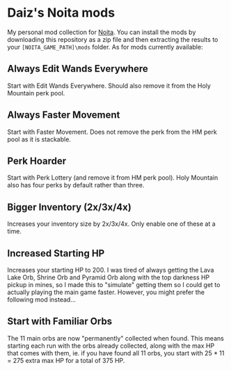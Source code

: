 # Daiz's Noita mods

My personal mod collection for [Noita](https://noitagame.com/). You can install the mods by downloading this repository as a zip file and then extracting the results to your `[NOITA_GAME_PATH]\mods` folder. As for mods currently available:

## Always Edit Wands Everywhere

Start with Edit Wands Everywhere. Should also remove it from the Holy Mountain perk pool.

## Always Faster Movement

Start with Faster Movement. Does not remove the perk from the HM perk pool as it is stackable.

## Perk Hoarder

Start with Perk Lottery (and remove it from HM perk pool). Holy Mountain also has four perks by default rather than three.

## Bigger Inventory (2x/3x/4x)

Increases your inventory size by 2x/3x/4x. Only enable one of these at a time.

## Increased Starting HP

Increases your starting HP to 200. I was tired of always getting the Lava Lake Orb, Shrine Orb and Pyramid Orb along with the top darkness HP pickup in mines, so I made this to "simulate" getting them so I could get to actually playing the main game faster. However, you might prefer the following mod instead...

## Start with Familiar Orbs

The 11 main orbs are now "permanently" collected when found. This means starting each run with the orbs already collected, along with the max HP that comes with them, ie. if you have found all 11 orbs, you start with 25 \* 11 = 275 extra max HP for a total of 375 HP.
